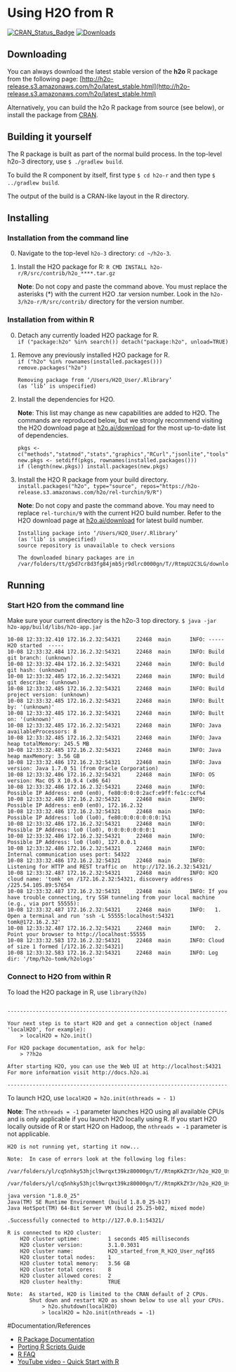 # Using H2O from R
[![CRAN_Status_Badge](http://www.r-pkg.org/badges/version/h2o)](https://cran.r-project.org/package=h2o)
[![Downloads](http://cranlogs.r-pkg.org/badges/h2o)](https://cran.rstudio.com/package=h2o)

## Downloading

You can always download the latest stable version of the **h2o** R package from the following page: [http://h2o-release.s3.amazonaws.com/h2o/latest_stable.html](http://h2o-release.s3.amazonaws.com/h2o/latest_stable.html) 

Alternatively, you can build the h2o R package from source (see below), or install the package from [CRAN](https://cran.r-project.org/package=h2o).


## Building it yourself

The R package is built as part of the normal build process.
In the top-level h2o-3 directory, use `$ ./gradlew build`.

To build the R component by itself, first type `$ cd h2o-r` and then type `$ ../gradlew build`.

The output of the build is a CRAN-like layout in the R directory.


## Installing

###  Installation from the command line

0. Navigate to the top-level `h2o-3` directory: `cd ~/h2o-3`. 
0. Install the H2O package for R: `R CMD INSTALL h2o-r/R/src/contrib/h2o_****.tar.gz`

   **Note**: Do not copy and paste the command above. You must replace the asterisks (*) with the current H2O .tar version number. Look in the `h2o-3/h2o-r/R/src/contrib/` directory for the version number. 

###  Installation from within R

0. Detach any currently loaded H2O package for R.  
`if ("package:h2o" %in% search()) detach("package:h2o", unload=TRUE)`  

0. Remove any previously installed H2O package for R.  
`if ("h2o" %in% rownames(installed.packages())) remove.packages("h2o")`

	```
	Removing package from ‘/Users/H2O_User/.Rlibrary’
	(as ‘lib’ is unspecified)
	```

0. Install the dependencies for H2O.
   
   **Note**: This list may change as new capabilities are added to H2O. The commands are reproduced below, but we strongly recommend visiting the H2O download page at [h2o.ai/download](http://h2o.ai/download) for the most up-to-date list of dependencies. 
   
	```
	pkgs <- c("methods","statmod","stats","graphics","RCurl","jsonlite","tools","utils")
	new.pkgs <- setdiff(pkgs, rownames(installed.packages()))
	if (length(new.pkgs)) install.packages(new.pkgs)
	```

0. Install the H2O R package from your build directory.  
`install.packages("h2o", type="source", repos="https://h2o-release.s3.amazonaws.com/h2o/rel-turchin/9/R")`

   **Note**: Do not copy and paste the command above. You may need to replace `rel-turchin/9` with the current H2O build number. Refer to the H2O download page at [h2o.ai/download](http://h2o.ai/download) for latest build number. 

	```
	Installing package into ‘/Users/H2O_User/.Rlibrary’
	(as ‘lib’ is unspecified)
	source repository is unavailable to check versions
	
	The downloaded binary packages are in
	/var/folders/tt/g5d7cr8d3fg84jmb5jr9dlrc0000gn/T//RtmpU2C3LG/downloaded_packages
	```

## Running

###  Start H2O from the command line

Make sure your current directory is the h2o-3 top directory.
`$ java -jar h2o-app/build/libs/h2o-app.jar`  

```
10-08 12:33:32.410 172.16.2.32:54321     22468  main      INFO: ----- H2O started  -----
10-08 12:33:32.484 172.16.2.32:54321     22468  main      INFO: Build git branch: (unknown)
10-08 12:33:32.484 172.16.2.32:54321     22468  main      INFO: Build git hash: (unknown)
10-08 12:33:32.485 172.16.2.32:54321     22468  main      INFO: Build git describe: (unknown)
10-08 12:33:32.485 172.16.2.32:54321     22468  main      INFO: Build project version: (unknown)
10-08 12:33:32.485 172.16.2.32:54321     22468  main      INFO: Built by: '(unknown)'
10-08 12:33:32.485 172.16.2.32:54321     22468  main      INFO: Built on: '(unknown)'
10-08 12:33:32.485 172.16.2.32:54321     22468  main      INFO: Java availableProcessors: 8
10-08 12:33:32.485 172.16.2.32:54321     22468  main      INFO: Java heap totalMemory: 245.5 MB
10-08 12:33:32.485 172.16.2.32:54321     22468  main      INFO: Java heap maxMemory: 3.56 GB
10-08 12:33:32.486 172.16.2.32:54321     22468  main      INFO: Java version: Java 1.7.0_51 (from Oracle Corporation)
10-08 12:33:32.486 172.16.2.32:54321     22468  main      INFO: OS   version: Mac OS X 10.9.4 (x86_64)
10-08 12:33:32.486 172.16.2.32:54321     22468  main      INFO: Possible IP Address: en0 (en0), fe80:0:0:0:2acf:e9ff:fe1c:ccf%4
10-08 12:33:32.486 172.16.2.32:54321     22468  main      INFO: Possible IP Address: en0 (en0), 172.16.2.32
10-08 12:33:32.486 172.16.2.32:54321     22468  main      INFO: Possible IP Address: lo0 (lo0), fe80:0:0:0:0:0:0:1%1
10-08 12:33:32.486 172.16.2.32:54321     22468  main      INFO: Possible IP Address: lo0 (lo0), 0:0:0:0:0:0:0:1
10-08 12:33:32.486 172.16.2.32:54321     22468  main      INFO: Possible IP Address: lo0 (lo0), 127.0.0.1
10-08 12:33:32.486 172.16.2.32:54321     22468  main      INFO: Internal communication uses port: 54322
10-08 12:33:32.486 172.16.2.32:54321     22468  main      INFO: Listening for HTTP and REST traffic on  http://172.16.2.32:54321/
10-08 12:33:32.487 172.16.2.32:54321     22468  main      INFO: H2O cloud name: 'tomk' on /172.16.2.32:54321, discovery address /225.54.105.89:57654
10-08 12:33:32.487 172.16.2.32:54321     22468  main      INFO: If you have trouble connecting, try SSH tunneling from your local machine (e.g., via port 55555):
10-08 12:33:32.487 172.16.2.32:54321     22468  main      INFO:   1. Open a terminal and run 'ssh -L 55555:localhost:54321 tomk@172.16.2.32'
10-08 12:33:32.487 172.16.2.32:54321     22468  main      INFO:   2. Point your browser to http://localhost:55555
10-08 12:33:32.583 172.16.2.32:54321     22468  main      INFO: Cloud of size 1 formed [/172.16.2.32:54321]
10-08 12:33:32.583 172.16.2.32:54321     22468  main      INFO: Log dir: '/tmp/h2o-tomk/h2ologs'
```


###  Connect to H2O from within R

To load the H2O package in R, use `library(h2o)`  

```

----------------------------------------------------------------------

Your next step is to start H2O and get a connection object (named
'localH2O', for example):
    > localH2O = h2o.init()

For H2O package documentation, ask for help:
    > ??h2o

After starting H2O, you can use the Web UI at http://localhost:54321
For more information visit http://docs.h2o.ai

----------------------------------------------------------------------

```


To launch H2O, use `localH2O = h2o.init(nthreads = - 1)`  

**Note**: The `nthreads = -1` parameter launches H2O using all available CPUs and is only applicable if you launch H2O locally using R. If you start H2O locally outside of R or start H2O on Hadoop, the `nthreads = -1` parameter is not applicable. 


```
H2O is not running yet, starting it now...

Note:  In case of errors look at the following log files:
    /var/folders/yl/cq5nhky53hjcl9wrqxt39kz80000gn/T//RtmpKkZY3r/h2o_H2O_User_started_from_r.out
    /var/folders/yl/cq5nhky53hjcl9wrqxt39kz80000gn/T//RtmpKkZY3r/h2o_H2O_User_started_from_r.err

java version "1.8.0_25"
Java(TM) SE Runtime Environment (build 1.8.0_25-b17)
Java HotSpot(TM) 64-Bit Server VM (build 25.25-b02, mixed mode)

.Successfully connected to http://127.0.0.1:54321/ 

R is connected to H2O cluster:
    H2O cluster uptime:         1 seconds 405 milliseconds 
    H2O cluster version:        3.1.0.3031 
    H2O cluster name:           H2O_started_from_R_H2O_User_nqf165 
    H2O cluster total nodes:    1 
    H2O cluster total memory:   3.56 GB 
    H2O cluster total cores:    8 
    H2O cluster allowed cores:  2 
    H2O cluster healthy:        TRUE 

Note:  As started, H2O is limited to the CRAN default of 2 CPUs.
       Shut down and restart H2O as shown below to use all your CPUs.
           > h2o.shutdown(localH2O)
           > localH2O = h2o.init(nthreads = -1)
```

#Documentation/References

- [R Package Documentation](http://h2o-release.s3.amazonaws.com/h2o/latest_stable_Rdoc.html)
- [Porting R Scripts Guide](https://github.com/h2oai/h2o-3/blob/master/h2o-docs/src/product/upgrade/H2ODevPortingRScripts.md)
- [R FAQ](https://github.com/h2oai/h2o-3/blob/master/h2o-docs/src/product/howto/FAQ.md#r)
- [YouTube video - Quick Start with R](https://www.youtube.com/watch?list=PLNtMya54qvOHbBdA1x8FNRSpMBEHmhxr0&v=zzV1kTCnmR0)
